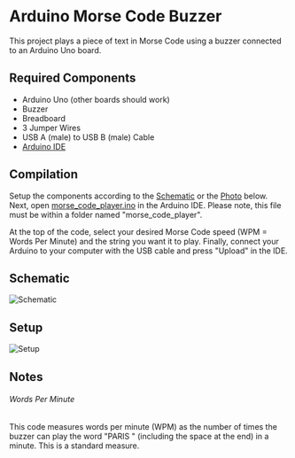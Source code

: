 # Arduino Morse Code Buzzer
This project plays a piece of text in Morse Code using a buzzer connected to an Arduino Uno board.

## Required Components
- Arduino Uno (other boards should work)
- Buzzer
- Breadboard
- 3 Jumper Wires
- USB A (male) to USB B (male) Cable
- [Arduino IDE](https://www.arduino.cc/en/software)

## Compilation
Setup the components according to the [Schematic](#schematic) or the [Photo](#setup) below. Next, open [morse_code_player.ino](morse_code_player/morse_code_player.ino) in the Arduino IDE. Please note, this file must be within a folder named "morse_code_player".

At the top of the code, select your desired Morse Code speed (WPM = Words Per Minute) and the string you want it to play. Finally, connect your Arduino to your computer with the USB cable and press "Upload" in the IDE.

## Schematic
![Schematic](https://github.com/Daniel-Ian-Robinson/Arduino-Buzzer-Morse-Code/blob/main/Schematic.png)

## Setup
![Setup](https://github.com/Daniel-Ian-Robinson/Arduino-Buzzer-Morse-Code/blob/main/Setup.jpg)

## Notes

###### Words Per Minute
This code measures words per minute (WPM) as the number of times the buzzer can play the word "PARIS " (including the space at the end) in a minute. This is a standard measure.
